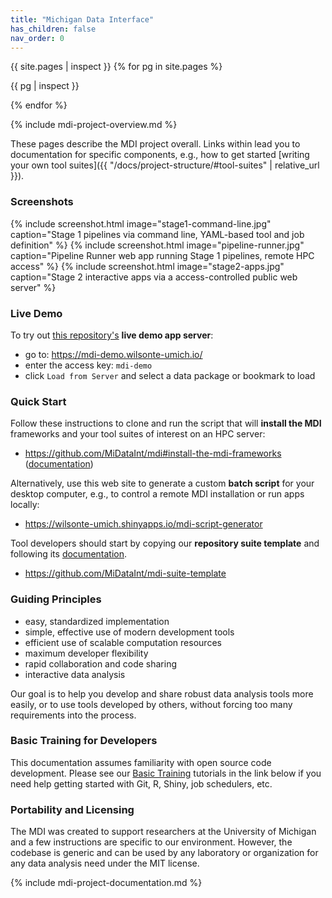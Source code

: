 ```yaml
---
title: "Michigan Data Interface"
has_children: false
nav_order: 0
---
```


{{ site.pages | inspect }}
{% for pg in site.pages %}

{{ pg | inspect }}

{% endfor %}


<!-- please do not alter the next line -->
{% include mdi-project-overview.md %} 


These pages describe the MDI project overall.
Links within lead you to documentation for 
specific components, e.g., how to get started
[writing your own tool suites]({{ "/docs/project-structure/#tool-suites" | relative_url }}).

### Screenshots

{% include screenshot.html 
   image="stage1-command-line.jpg" 
   caption="Stage 1 pipelines via command line, YAML-based tool and job definition" %}
{% include screenshot.html 
   image="pipeline-runner.jpg" 
   caption="Pipeline Runner web app running Stage 1 pipelines, remote HPC access" %}
{% include screenshot.html 
   image="stage2-apps.jpg" 
   caption="Stage 2 interactive apps via a access-controlled public web server" %}

### Live Demo

To try out 
[this repository's](https://github.com/MiDataInt/demo-mdi-tools)
 **live demo app server**:

- go to: <https://mdi-demo.wilsonte-umich.io/>
- enter the access key: <code>mdi-demo</code>
- click <code>Load from Server</code> and select a data package or bookmark to load

### Quick Start

Follow these instructions to clone and run the script that 
will **install the MDI** frameworks and your tool suites of interest
on an HPC server:

- <https://github.com/MiDataInt/mdi#install-the-mdi-frameworks> 
([documentation](/mdi/docs/installation.html))

Alternatively, use this web site to generate a custom **batch script** for your 
desktop computer, e.g., to control a remote MDI installation or run apps locally:

- <https://wilsonte-umich.shinyapps.io/mdi-script-generator>

Tool developers should start by copying our **repository suite template**
and following its [documentation](/mdi-suite-template).

- <https://github.com/MiDataInt/mdi-suite-template>

### Guiding Principles

- easy, standardized implementation
- simple, effective use of modern development tools
- efficient use of scalable computation resources
- maximum developer flexibility
- rapid collaboration and code sharing
- interactive data analysis

Our goal is to help you develop and share robust
data analysis tools more easily, or to use tools developed by others,
without forcing too many requirements into the process. 

### Basic Training for Developers

This documentation assumes familiarity with open source
code development. Please see our 
[Basic Training](https://midataint.github.io/mdi-basic-training) tutorials 
in the link below if you need help getting started with Git, R,
Shiny, job schedulers, etc.

### Portability and Licensing

The MDI was created to support researchers
at the University of Michigan and a few instructions are specific 
to our environment. However, the codebase is generic and can 
be used by any laboratory or organization for any data analysis need
under the MIT license.


<!-- please do not alter the next line -->
{% include mdi-project-documentation.md %}
